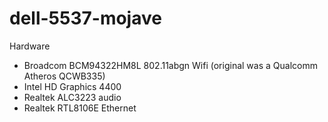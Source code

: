 # dell-5537-mojave

Hardware

- Broadcom BCM94322HM8L 802.11abgn Wifi (original was a Qualcomm Atheros QCWB335)
- Intel HD Graphics 4400
- Realtek ALC3223 audio
- Realtek RTL8106E Ethernet
